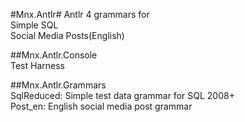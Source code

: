 #Mnx.Antlr#
Antlr 4 grammars for  
Simple SQL  
Social Media Posts(English)  

##Mnx.Antlr.Console  
Test Harness  
  
##Mnx.Antlr.Grammars  
SqlReduced: Simple test data grammar for SQL 2008+  
Post\_en: English social media post grammar  